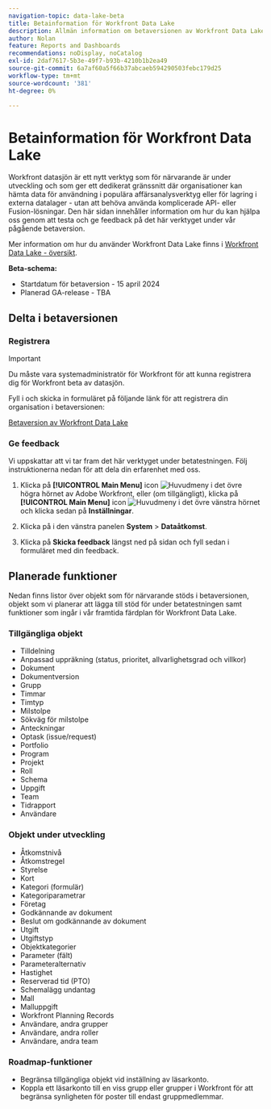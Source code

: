 ```yaml
---
navigation-topic: data-lake-beta
title: Betainformation för Workfront Data Lake
description: Allmän information om betaversionen av Workfront Data Lake
author: Nolan
feature: Reports and Dashboards
recommendations: noDisplay, noCatalog
exl-id: 2daf7617-5b3e-49f7-b93b-4210b1b2ea49
source-git-commit: 6a7af60a5f66b37abcaeb594290503febc179d25
workflow-type: tm+mt
source-wordcount: '381'
ht-degree: 0%

---
```


# Betainformation för Workfront Data Lake

Workfront datasjön är ett nytt verktyg som för närvarande är under utveckling och som ger ett dedikerat gränssnitt där organisationer kan hämta data för användning i populära affärsanalysverktyg eller för lagring i externa datalager - utan att behöva använda komplicerade API- eller Fusion-lösningar. Den här sidan innehåller information om hur du kan hjälpa oss genom att testa och ge feedback på det här verktyget under vår pågående betaversion.

Mer information om hur du använder Workfront Data Lake finns i [Workfront Data Lake - översikt](/help/quicksilver/reports-and-dashboards/data-lake/data-lake-overview.md).

**Beta-schema:**

* Startdatum för betaversion - 15 april 2024
* Planerad GA-release - TBA

## Delta i betaversionen

### Registrera

>[!IMPORTANT]
>
>Du måste vara systemadministratör för Workfront för att kunna registrera dig för Workfront beta av datasjön.

Fyll i och skicka in formuläret på följande länk för att registrera din organisation i betaversionen:

[Betaversion av Workfront Data Lake](https://adobe.ly/workfrontdatalake)

### Ge feedback

Vi uppskattar att vi tar fram det här verktyget under betatestningen. Följ instruktionerna nedan för att dela din erfarenhet med oss.

1. Klicka på **[!UICONTROL Main Menu]** icon ![Huvudmeny](/help/_includes/assets/main-menu-icon.png) i det övre högra hörnet av Adobe Workfront, eller (om tillgängligt), klicka på **[!UICONTROL Main Menu]** icon ![Huvudmeny](/help/_includes/assets/main-menu-icon-left-nav.png) i det övre vänstra hörnet och klicka sedan på **Inställningar**.

1. Klicka på i den vänstra panelen **System** > **Dataåtkomst**.

1. Klicka på **Skicka feedback** längst ned på sidan och fyll sedan i formuläret med din feedback.

## Planerade funktioner

Nedan finns listor över objekt som för närvarande stöds i betaversionen, objekt som vi planerar att lägga till stöd för under betatestningen samt funktioner som ingår i vår framtida färdplan för Workfront Data Lake.

### Tillgängliga objekt

* Tilldelning
* Anpassad uppräkning (status, prioritet, allvarlighetsgrad och villkor)
* Dokument
* Dokumentversion
* Grupp
* Timmar
* Timtyp
* Milstolpe
* Sökväg för milstolpe
* Anteckningar
* Optask (issue/request)
* Portfolio
* Program
* Projekt
* Roll
* Schema
* Uppgift
* Team
* Tidrapport
* Användare

### Objekt under utveckling

* Åtkomstnivå
* Åtkomstregel
* Styrelse
* Kort
* Kategori (formulär)
* Kategoriparametrar
* Företag
* Godkännande av dokument
* Beslut om godkännande av dokument
* Utgift
* Utgiftstyp
* Objektkategorier
* Parameter (fält)
* Parameteralternativ
* Hastighet
* Reserverad tid (PTO)
* Schemalägg undantag
* Mall
* Malluppgift
* Workfront Planning Records
* Användare, andra grupper
* Användare, andra roller
* Användare, andra team

### Roadmap-funktioner

* Begränsa tillgängliga objekt vid inställning av läsarkonto.
* Koppla ett läsarkonto till en viss grupp eller grupper i Workfront för att begränsa synligheten för poster till endast gruppmedlemmar.
